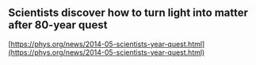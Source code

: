## Scientists discover how to turn light into matter after 80-year quest
  
  [https://phys.org/news/2014-05-scientists-year-quest.html](https://phys.org/news/2014-05-scientists-year-quest.html)